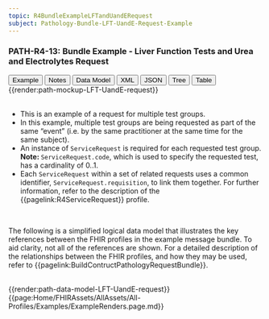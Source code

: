 ```yaml
---
topic: R4BundleExampleLFTandUandERequest
subject: Pathology-Bundle-LFT-UandE-Request-Example
---
```

### PATH-R4-13: Bundle Example - Liver Function Tests and Urea and Electrolytes Request
<div class="tab fhirTree">
    <button class="tablinks active" onclick="openTab(event, 'Example')">Example</button>
    <button class="tablinks" onclick="openTab(event, 'Notes')">Notes</button>
    <button class="tablinks" onclick="openTab(event, 'DataModel')">Data Model</button>
    <button class="tablinks" onclick="openTab(event, 'XML')">XML</button>
    <button class="tablinks" onclick="openTab(event, 'JSON')">JSON</button>
    <button class="tablinks" onclick="openTab(event, 'Tree')">Tree</button>
    <button class="tablinks" onclick="openTab(event, 'Table')">Table</button>
</div>    
<div id="Example" role="tabpanel" class="tabcontent"  style="display:block"> 
   {{render:path-mockup-LFT-UandE-request}}
</div>
<div id="Notes" role="tabpanel" class="tabcontent">
    <br>
    <ul>
        <li>This is an example of a request for multiple test groups.</li>
        <li>In this example, multiple test groups are being requested as part of the same “event” (i.e. by the same practitioner at the same time for the same subject).</li>
        <li>An instance of <code>ServiceRequest</code> is required for each requested test group. <b>Note: </b> <code>ServiceRequest.code</code>, which is used to specify the requested test, has a cardinality of 0..1.</li>
        <li>Each <code>ServiceRequest</code> within a set of related requests uses a common identifier, <code>ServiceRequest.requisition</code>, to link them together. For further information, refer to the description of the {{pagelink:R4ServiceRequest}} profile.</li>
    </ul>
</div>
<div id="DataModel" role="tabpanel" class="tabcontent">
    <br>
    <p>The following is a simplified logical data model that illustrates the key references between the FHIR profiles in the example message bundle. To aid clarity, not all of the references are shown. For a detailed description of the relationships between the FHIR profiles, and how they may be used, refer to {{pagelink:BuildContructPathologyRequestBundle}}.</p>
    <br>
    {{render:path-data-model-LFT-UandE-request}}
</div>
{{page:Home/FHIRAssets/AllAssets/All-Profiles/Examples/ExampleRenders.page.md}}

